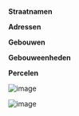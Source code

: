 **Straatnamen**

**Adressen**

**Gebouwen**

**Gebouweenheden**

**Percelen**

![image](https://user-images.githubusercontent.com/49196256/229532114-a0a709d3-7fc3-416c-9bfc-ffad9094975b.png)

![image](https://user-images.githubusercontent.com/49196256/229532160-2714a231-5f21-43f5-806f-0a8248f1acf8.png)
